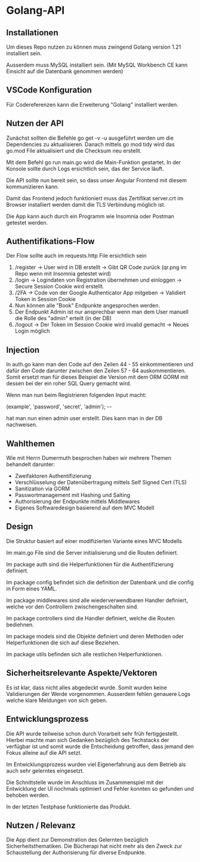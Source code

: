 # Golang-API

## Installationen

Um dieses Repo nutzen zu können muss zwingend Golang version 1.21 installiert sein.

Ausserdem muss MySQL installiert sein. (Mit MySQL Workbench CE kann Einsicht auf die Datenbank genommen werden)

## VSCode Konfiguration

Für Codereferenzen kann die Erweiterung "Golang" installiert werden.

## Nutzen der API

Zunächst sollten die Befehle go get -v -u ausgeführt werden um die Dependencies zu aktualisieren. Danach mittels go mod tidy wird das go.mod File aktualisiert und die Checksum neu erstellt. 

Mit dem Befehl go run main.go wird die Main-Funktion gestartet. In der Konsole sollte durch Logs ersichtlich sein, das der Service läuft.

Die API sollte nun bereit sein, so dass unser Angular Frontend mit diesem kommunizieren kann.

Damit das Frontend jedoch funktioniert muss das Zertifikat server.crt im Browser installiert werden damit die TLS Verbindung möglich ist.

Die App kann auch durch ein Programm wie Insomnia oder Postman getestet werden. 


## Authentifikations-Flow

Der Flow sollte auch im requests.http File ersichtlich sein

1. /register -> User wird in DB erstellt -> Gibt QR Code zurück (qr.png im Repo wenn mit Insomnia getestet wird)
2. /login -> Logindaten von Registration übernehmen und einloggen -> Secure Session Cookie wird erstellt. 
3. /2FA -> Code von der Google Authenticator App mitgeben -> Validiert Token in Session Cookie
4. Nun können alle "Book" Endpunkte angesprochen werden. 
5. Der Endpunkt Admin ist nur ansprechbar wenn man dem User manuell die Rolle des "admin" erteilt (in der DB)
6. /logout -> Der Token im Session Cookie wird invalid gemacht -> Neues Login möglich

## Injection

In auth.go kann man den Code auf den Zeilen 44 - 55 einkommentieren und dafür den Code darunter zwischen den Zeilen 57 - 64 auskommentieren. Somit ersetzt man für dieses Beispiel die Version mit dem ORM GORM mit dessen bei der ein roher SQL Query gemacht wird.

Wenn man nun beim Registrieren folgenden Input macht:

(example', 'password', 'secret', 'admin'); -- 

hat man nun einen admin user erstellt. Dies kann man in der DB nachweisen.

## Wahlthemen

Wie mit Herrn Dumermuth besprochen haben wir mehrere Themen behandelt darunter:

- Zweifaktoren Authentifizierung
- Verschlüsselung der Datenübertragung mittels Self Signed Cert (TLS)
- Sanitization via GORM
- Passwortmanagement mit Hashing und Salting
- Authorisierung der Endpunkte mittels Middlewares
- Eigenes Softwaredesign basierend auf dem MVC Modell 

## Design

Die Struktur basiert auf einer modifizierten Variante eines MVC Modells

Im main.go File sind die Server initialisierung und die Routen definiert.

Im package auth sind die Helperfunktionen für die Authentifizierung definiert.

Im package config befindet sich die definition der Datenbank und die config in Form eines YAML.

Im package middlewares sind alle wiederverwendbaren Handler definiert, welche vor den Controllern zwischengeschalten sind.

Im package controllers sind die Handler definiert, welche die Routen bediehnen. 

Im package models sind die Objekte definiert und deren Methoden oder Helperfunktionen die sich auf diese Beziehen.

Im package utils befinden sich alle restlichen Helperfunktionen.

## Sicherheitsrelevante Aspekte/Vektoren

Es ist klar, dass nicht alles abgedeckt wurde. Somit wurden keine Validierungen der Werde vorgenommen. Ausserdem fehlen genauere Logs welche klare Meldungen von sich geben.

## Entwicklungsprozess

Die API wurde teilweise schon durch Vorarbeit sehr früh fertiggestellt. Hierbei machte man sich Gedanken bezüglich des Techstacks der verfügbar ist und somit wurde die Entscheidung getroffen, dass jemand den Fokus alleine auf die API setzt. 

Im Entwicklungsprozess wurden viel Eigenerfahrung aus dem Betrieb als auch sehr gelerntes eingesetzt. 

Die Schnittstelle wurde im Anschluss im Zusammenspiel mit der Entwicklung der UI nochmals optimiert und Fehler konnten so gefunden und behoben werden.

In der letzten Testphase funktionierte das Produkt.

## Nutzen / Relevanz

Die App dient zur Demonstration des Gelernten bezüglich Sicherheitsthematiken. Die Bücherapi hat nicht mehr als den Zweck zur Schaustellung der Authorisierung für diverse Endpunkte.